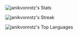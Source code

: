 ![janikvonrotz's Stats](https://github-readme-stats.vercel.app/api?username=janikvonrotz&theme=vue-dark&show_icons=true&hide_border=true&count_private=true)

![janikvonrotz's Streak](https://github-readme-streak-stats.herokuapp.com/?user=janikvonrotz&theme=vue-dark&hide_border=true)

![janikvonrotz's Top Languages](https://github-readme-stats.vercel.app/api/top-langs/?username=janikvonrotz&theme=vue-dark&show_icons=true&hide_border=true&layout=compact)
